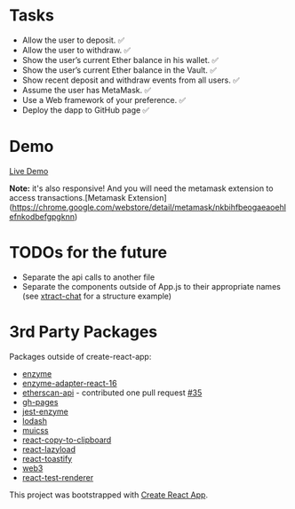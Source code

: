 # Tasks

- Allow the user to deposit. ✅
- Allow the user to withdraw. ✅
- Show the user’s current Ether balance in his wallet. ✅
- Show the user’s current Ether balance in the Vault. ✅
- Show recent deposit and withdraw events from all users. ✅
- Assume the user has MetaMask. ✅
- Use a Web framework of your preference. ✅
- Deploy the dapp to GitHub page ✅

# Demo

[Live Demo](https://noriega3.github.io/dapp-dashboard/)  

**Note:** it's also responsive!  And you will need the metamask extension to access transactions.[Metamask Extension] (https://chrome.google.com/webstore/detail/metamask/nkbihfbeogaeaoehlefnkodbefgpgknn)

# TODOs for the future

- Separate the api calls to another file
- Separate the components outside of App.js to their appropriate names (see [xtract-chat](https://github.com/noriega3/xtract-chat/tree/master/dashboard/src/scripts/components) for a structure example)

# 3rd Party Packages

Packages outside of create-react-app:

- [enzyme](https://github.com/airbnb/enzyme)
- [enzyme-adapter-react-16](https://github.com/airbnb/enzyme)
- [etherscan-api](https://github.com/sebs/etherscan-api) - contributed one pull request [#35](https://github.com/sebs/etherscan-api/pull/35)
- [gh-pages](https://github.com/tschaub/gh-pages)
- [jest-enzyme](https://airbnb.io/enzyme/docs/guides/jest.html)
- [lodash](https://lodash.com/)
- [muicss](https://www.muicss.com/)
- [react-copy-to-clipboard](https://github.com/nkbt/react-copy-to-clipboard)
- [react-lazyload](https://github.com/jasonslyvia/react-lazyload)
- [react-toastify](https://github.com/fkhadra/react-toastify)
- [web3](https://web3js.readthedocs.io/en/1.0/getting-started.html)
- [react-test-renderer](https://github.com/facebook/react)

This project was bootstrapped with [Create React App](https://github.com/facebookincubator/create-react-app).
